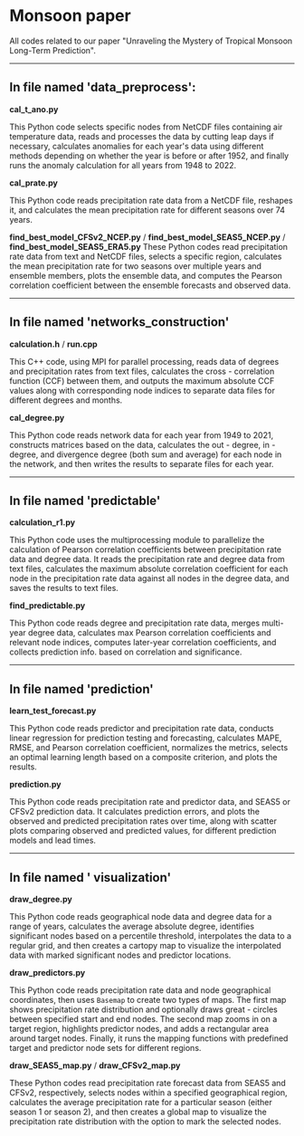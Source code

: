 # Monsoon paper
All codes related to our paper "Unraveling the Mystery of Tropical Monsoon Long-Term Prediction".

---------------------------------------------------------------------------------------------------------------------------------------------------------------
In file named 'data_preprocess':
---------------------------------------------------------------------------------------------------------------------------------------------------------------
**cal_t_ano.py**

This Python code selects specific nodes from NetCDF files containing air temperature data, reads and processes the data by cutting leap days if necessary, calculates anomalies for each year's data using different methods depending on whether the year is before or after 1952, and finally runs the anomaly calculation for all years from 1948 to 2022.

**cal_prate.py**

This Python code reads precipitation rate data from a NetCDF file, reshapes it, and calculates the mean precipitation rate for different seasons over 74 years.

**find_best_model_CFSv2_NCEP.py** / **find_best_model_SEAS5_NCEP.py** / **find_best_model_SEAS5_ERA5.py** 
These Python codes read precipitation rate data from text and NetCDF files, selects a specific region, calculates the mean precipitation rate for two seasons over multiple years and ensemble members, plots the ensemble data, and computes the Pearson correlation coefficient between the ensemble forecasts and observed data.


---------------------------------------------------------------------------------------------------------------------------------------------------------------
In file named 'networks_construction'
---------------------------------------------------------------------------------------------------------------------------------------------------------------
**calculation.h** / **run.cpp**

This C++ code, using MPI for parallel processing, reads data of degrees and precipitation rates from text files, calculates the cross - correlation function (CCF) between them, and outputs the maximum absolute CCF values along with corresponding node indices to separate data files for different degrees and months.

**cal_degree.py**

This Python code reads network data for each year from 1949 to 2021, constructs matrices based on the data, calculates the out - degree, in - degree, and divergence degree (both sum and average) for each node in the network, and then writes the results to separate files for each year.


---------------------------------------------------------------------------------------------------------------------------------------------------------------
In file named 'predictable'
---------------------------------------------------------------------------------------------------------------------------------------------------------------
**calculation_r1.py**

This Python code uses the multiprocessing module to parallelize the calculation of Pearson correlation coefficients between precipitation rate data and degree data. It reads the precipitation rate and degree data from text files, calculates the maximum absolute correlation coefficient for each node in the precipitation rate data against all nodes in the degree data, and saves the results to text files.

**find_predictable.py**

This Python code reads degree and precipitation rate data, merges multi-year degree data, calculates max Pearson correlation coefficients and relevant node indices, computes later-year correlation coefficients, and collects prediction info. based on correlation and significance. 


---------------------------------------------------------------------------------------------------------------------------------------------------------------
In file named 'prediction'
---------------------------------------------------------------------------------------------------------------------------------------------------------------
**learn_test_forecast.py**

This Python code reads predictor and precipitation rate data, conducts linear regression for prediction testing and forecasting, calculates MAPE, RMSE, and Pearson correlation coefficient, normalizes the metrics, selects an optimal learning length based on a composite criterion, and plots the results. 

**prediction.py**

This Python code reads precipitation rate and predictor data, and SEAS5 or CFSv2 prediction data. It calculates prediction errors, and plots the observed and predicted precipitation rates over time, along with scatter plots comparing observed and predicted values, for different prediction models and lead times. 


---------------------------------------------------------------------------------------------------------------------------------------------------------------
In file named ' visualization'
---------------------------------------------------------------------------------------------------------------------------------------------------------------
**draw_degree.py**

This Python code reads geographical node data and degree data for a range of years, calculates the average absolute degree, identifies significant nodes based on a percentile threshold, interpolates the data to a regular grid, and then creates a cartopy map to visualize the interpolated data with marked significant nodes and predictor locations. 

**draw_predictors.py**

This Python code reads precipitation rate data and node geographical coordinates, then uses `Basemap` to create two types of maps. The first map shows precipitation rate distribution and optionally draws great - circles between specified start and end nodes. The second map zooms in on a target region, highlights predictor nodes, and adds a rectangular area around target nodes. Finally, it runs the mapping functions with predefined target and predictor node sets for different regions. 

**draw_SEAS5_map.py** / **draw_CFSv2_map.py**

These Python codes read precipitation rate forecast data from SEAS5 and CFSv2, respectively, selects nodes within a specified geographical region, calculates the average precipitation rate for a particular season (either season 1 or season 2), and then creates a global map to visualize the precipitation rate distribution with the option to mark the selected nodes. 







